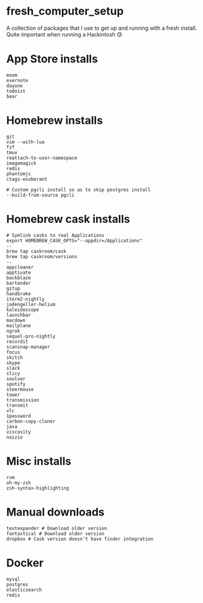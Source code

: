 # fresh_computer_setup
A collection of packages that I use to get up and running with a fresh install. Quite important when running a Hackintosh :sweat:

# App Store installs

```
moom
evernote
dayone
todoist
bear
```

# Homebrew installs

```
git 
vim --with-lua
fzf
tmux 
reattach-to-user-namespace 
imagemagick 
redis
phantomjs
ctags-exuberant

# Custom pgcli install so as to skip postgres install
--build-from-source pgcli
```

# Homebrew cask installs

```
# Symlink casks to real Applications
export HOMEBREW_CASK_OPTS="--appdir=/Applications"
--
brew tap caskroom/cask
brew tap caskroom/versions
--
appcleaner
apptivate
backblaze
bartender
gitup
handbrake
iterm2-nightly
jadengeller-helium
kaleidoscope
launchbar
macdown
mailplane
ngrok
sequel-pro-nightly
recordit
scansnap-manager
focus
skitch
skype
slack
slicy
soulver
spotify
steermouse
tower
transmission
transmit
vlc
1password
carbon-copy-cloner
java
viscosity
noizio
```

# Misc installs

```
rvm
oh-my-zsh
zsh-syntax-highlighting
```

# Manual downloads

```
textexpander # Download older version
fantastical # Download older version
dropbox # Cask version doesn't have finder integration
```
# Docker

```
mysql
postgres
elasticsearch
redis
```

